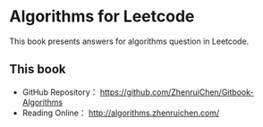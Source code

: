 # Algorithms for Leetcode

This book presents answers for algorithms question in Leetcode.

## This book

- GitHub Repository： https://github.com/ZhenruiChen/Gitbook-Algorithms
- Reading Online： http://algorithms.zhenruichen.com/